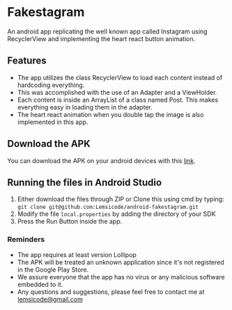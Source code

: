 # Fakestagram
An android app replicating the well known app called Instagram using RecyclerView and implementing the heart react button animation.

## Features
* The app utilizes the class RecyclerView to load each content instead of hardcoding everything.
* This was accomplished with the use of an Adapter and a ViewHolder.
* Each content is inside an ArrayList of a class named Post. This makes everything easy in loading them in the adapter.
* The heart react animation when you double tap the image is also implemented in this app.

## Download the APK
You can download the APK on your android devices with this [link](https://bit.ly/Lemsicode-Fakestagram).

## Running the files in Android Studio
1. Either download the files through ZIP or Clone this using cmd by typing:<br />`git clone git@github.com:Lemsicode/android-fakestagram.git`
2. Modify the file `local.properties` by adding the directory of your SDK
3. Press the Run Button inside the app. 

### Reminders
* The app requires at least version Lollipop
* The APK will be treated an unknown application since it's not registered in the Google Play Store.
* We assure everyone that the app has no virus or any malicious software embedded to it.
* Any questions and suggestions, please feel free to contact me at lemsicode@gmail.com

